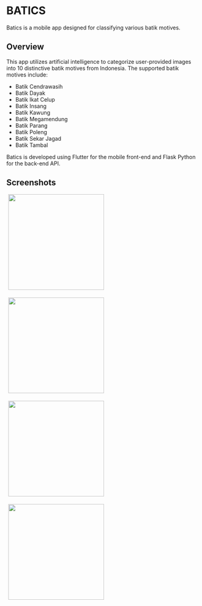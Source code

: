 # BATICS

Batics is a mobile app designed for classifying various batik motives.

## Overview

This app utilizes artificial intelligence to categorize user-provided images into 10 distinctive batik motives from Indonesia. The supported batik motives include:

- Batik Cendrawasih
- Batik Dayak
- Batik Ikat Celup
- Batik Insang
- Batik Kawung
- Batik Megamendung
- Batik Parang
- Batik Poleng
- Batik Sekar Jagad
- Batik Tambal

Batics is developed using Flutter for the mobile front-end and Flask Python for the back-end API.

## Screenshots

<div style="display: flex; justify-content: space-between; align-items: center; flex-wrap: wrap;">

  <img src="https://github.com/brnsbrn/Batics-Mobile/assets/113587270/1d1f75a6-d50f-421f-a020-797620fcf409" width="250" style="margin-bottom: 20px; margin-left: 5px;">
  <img src="https://github.com/brnsbrn/Batics-Mobile/assets/113587270/1a9b8133-97d3-4427-90f3-dae090a7b19a" width="250" style="margin-bottom: 20px; margin-left: 5px;">

</div>

<div style="display: flex; justify-content: space-between; align-items: center; flex-wrap: wrap;">

  <img src="https://github.com/brnsbrn/Batics-Mobile/assets/113587270/b286f7b6-8c53-4e9f-b634-6b15796d4f2c" width="250" style="margin-bottom: 20px; margin-left: 5px;">
  <img src="https://github.com/brnsbrn/Batics-Mobile/assets/113587270/b39e6b74-1c05-46e9-8f42-2b88eba91d1b" width="250" style="margin-bottom: 20px; margin-left: 5px;">

</div>

